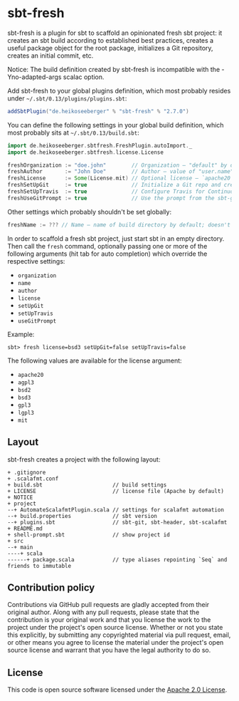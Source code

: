 # sbt-fresh #

sbt-fresh is a plugin for sbt to scaffold an opinionated fresh sbt project: it
creates an sbt build according to established best practices, creates a useful
package object for the root package, initializes a Git repository, creates an
initial commit, etc.

Notice: The build definition created by sbt-fresh is incompatible with the
-Yno-adapted-args scalac option.

Add sbt-fresh to your global plugins definition, which most probably resides
under `~/.sbt/0.13/plugins/plugins.sbt`:

``` scala
addSbtPlugin("de.heikoseeberger" % "sbt-fresh" % "2.7.0")
```

You can define the following settings in your global build definition, which
most probably sits at `~/.sbt/0.13/build.sbt`:

``` scala
import de.heikoseeberger.sbtfresh.FreshPlugin.autoImport._
import de.heikoseeberger.sbtfresh.license.License

freshOrganization := "doe.john"        // Organization – "default" by default
freshAuthor       := "John Doe"        // Author – value of "user.name" system property or "default" by default
freshLicense      := Some(License.mit) // Optional license – `apache20` by default
freshSetUpGit     := true              // Initialize a Git repo and create an initial commit – `true` by default
freshSetUpTravis  := true              // Configure Travis for Continuous Integration - `true` by default
freshUseGitPrompt := true              // Use the prompt from the sbt-git plugin - `false` by default
```

Other settings which probably shouldn't be set globally:

``` scala
freshName := ??? // Name – name of build directory by default; doesn't make much sense as a permanent setting

```

In order to scaffold a fresh sbt project, just start sbt in an empty directory.
Then call the `fresh` command, optionally passing one or more of the following
arguments (hit tab for auto completion) which override the respective settings:

- `organization`
- `name`
- `author`
- `license`
- `setUpGit`
- `setUpTravis`
- `useGitPrompt`

Example:

```
sbt> fresh license=bsd3 setUpGit=false setUpTravis=false
```

The following values are available for the license argument:
- `apache20`
- `agpl3`
- `bsd2`
- `bsd3`
- `gpl3`
- `lgpl3`
- `mit`

## Layout

sbt-fresh creates a project with the following layout:

```
+ .gitignore
+ .scalafmt.conf
+ build.sbt                      // build settings
+ LICENSE                        // license file (Apache by default)
+ NOTICE
+ project
--+ AutomateScalafmtPlugin.scala // settings for scalafmt automation
--+ build.properties             // sbt version
--+ plugins.sbt                  // sbt-git, sbt-header, sbt-scalafmt
+ README.md
+ shell-prompt.sbt               // show project id
+ src
--+ main
----+ scala
------+ package.scala            // type aliases repointing `Seq` and friends to immutable
```

## Contribution policy ##

Contributions via GitHub pull requests are gladly accepted from their original
author. Along with any pull requests, please state that the contribution is your
original work and that you license the work to the project under the project's
open source license. Whether or not you state this explicitly, by submitting any
copyrighted material via pull request, email, or other means you agree to
license the material under the project's open source license and warrant that
you have the legal authority to do so.

## License ##

This code is open source software licensed under the
[Apache 2.0 License]("http://www.apache.org/licenses/LICENSE-2.0.html").
